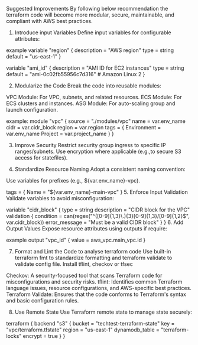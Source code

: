 Suggested Improvements
By following  below recommendation the terraform code will become more modular, secure, maintainable, and compliant with AWS best practices.

1. Introduce input Variables
Define input variables for configurable attributes:

example
variable "region" {
  description = "AWS region"
  type        =  string    
  default     = "us-east-1"
}

variable "ami_id" {
  description = "AMI ID for EC2 instances"
  type        = string
  default     = "ami-0c02fb55956c7d316" # Amazon Linux 2
}

2. Modularize the Code
Break the code into reusable modules:

VPC Module: For VPC, subnets, and related resources.
ECS Module: For ECS clusters and instances.
ASG Module: For auto-scaling group and launch configuration.

example:
module "vpc" {
  source  = "./modules/vpc"
  name    = var.env_name
  cidr    = var.cidr_block
  region  = var.region
  tags    = {
    Environment = var.env_name
    Project     = var.project_name
  }
}


3. Improve Security
Restrict security group ingress to specific IP ranges/subnets.
Use encryption where applicable (e.g.,to secure S3 access for statefiles).

4. Standardize Resource Naming
Adopt a consistent naming convention:

Use variables for prefixes (e.g., ${var.env_name}-vpc).

tags = {
  Name = "${var.env_name}-main-vpc"
}
5. Enforce Input Validation
Validate variables to avoid misconfiguration:

variable "cidr_block" {
  type        = string
  description = "CIDR block for the VPC"
  validation {
    condition     = can(regex("^([0-9]{1,3}\\.){3}[0-9]{1,3}/[0-9]{1,2}$", var.cidr_block))
    error_message = "Must be a valid CIDR block"
  }
}
6. Add Output Values
Expose  resource attributes using outputs if require:

example
output "vpc_id" {
  value = aws_vpc.main_vpc.id
}

7. Format and Lint the Code to analyse terraform code
Use built-in terraform fmt to standardize formatting and terraform validate to validate config file.
Install tflint, checkov or tfsec

Checkov: A security-focused tool that scans Terraform code for misconfigurations and security risks.
tflint: Identifies common Terraform language issues, resource configurations, and AWS-specific best practices.
Terraform Validate: Ensures that the code conforms to Terraform's syntax and basic configuration rules.

8. Use Remote State
Use Terraform remote state to manage state securely:


terraform {
  backend "s3" {
    bucket         = "techtest-terraform-state"
    key            = "vpc/terraform.tfstate"
    region         = "us-east-1"
    dynamodb_table = "terraform-locks"
    encrypt        = true
  }
}


 





